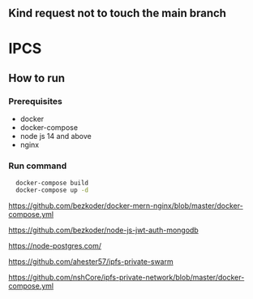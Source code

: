## Kind request not to touch the main branch
# IPCS

## How to run

### Prerequisites
  * docker
  * docker-compose
  * node js 14 and above
  * nginx

### Run command

```bash
  docker-compose build
  docker-compose up -d
```

<https://github.com/bezkoder/docker-mern-nginx/blob/master/docker-compose.yml>

<https://github.com/bezkoder/node-js-jwt-auth-mongodb>

<https://node-postgres.com/>

<https://github.com/ahester57/ipfs-private-swarm>

<https://github.com/nshCore/ipfs-private-network/blob/master/docker-compose.yml>
